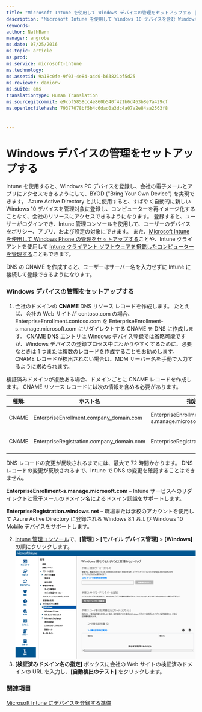 ```yaml
---
title: "Microsoft Intune を使用して Windows デバイスの管理をセットアップする | Microsoft Intune"
description: "Microsoft Intune を使用して Windows 10 デバイスを含む Windows PC のモバイル デバイス管理 (MDM) を有効にします。"
keywords: 
author: NathBarn
manager: angrobe
ms.date: 07/25/2016
ms.topic: article
ms.prod: 
ms.service: microsoft-intune
ms.technology: 
ms.assetid: 9a18c0fe-9f03-4e84-a4d0-b63821bf5d25
ms.reviewer: damionw
ms.suite: ems
translationtype: Human Translation
ms.sourcegitcommit: e9cbf5858cc4e860b540f421b6d463b8e7a429cf
ms.openlocfilehash: 79377078bf5b4c6dad0a3dc4a07a2e84aa2563f8


---
```


# Windows デバイスの管理をセットアップする
Intune を使用すると、Windows PC デバイスを登録し、会社の電子メールとアプリにアクセスできるようにして、BYOD ("Bring Your Own Device") を実現できます。 Azure Active Directory と共に使用すると、すばやく自動的に新しい Windows 10 デバイスを管理対象に登録し、コンピューターを再イメージ化することなく、会社のリソースにアクセスできるようになります。 登録すると、ユーザーがログインでき、Intune 管理コンソールを使用して、ユーザーのデバイスをポリシー、アプリ、および設定の対象にできます。 また、[Microsoft Intune を使用して Windows Phone の管理をセットアップする](set-up-windows-phone-management-with-microsoft-intune.md)ことや、Intune クライアントを使用して [Intune クライアント ソフトウェアを搭載したコンピューターを管理する](manage-windows-pcs-with-microsoft-intune.md)こともできます。

DNS の CNAME を作成すると、ユーザーはサーバー名を入力せずに Intune に接続して登録できるようになります。

### Windows デバイスの管理をセットアップする

  1.  会社のドメインの **CNAME** DNS リソース レコードを作成します。 たとえば、会社の Web サイトが contoso.com の場合、EnterpriseEnrollment.contoso.com を EnterpriseEnrollment-s.manage.microsoft.com にリダイレクトする CNAME を DNS に作成します。 CNAME DNS エントリは Windows デバイス登録では省略可能ですが、Windows デバイスの登録プロセス中にわかりやすくするために、必要なときは 1 つまたは複数のレコードを作成することをお勧めします。 CNAME レコードが検出されない場合は、MDM サーバー名を手動で入力するように求められます。

  検証済みドメインが複数ある場合、ドメインごとに CNAME レコードを作成します。 CNAME リソース レコードには次の情報を含める必要があります。

  |種類:|ホスト名|指定先|TTL|
  |--------|-------------|-------------|-------|
  |CNAME|EnterpriseEnrollment.company_domain.com|EnterpriseEnrollment-s.manage.microsoft.com |1 時間|
  |CNAME|EnterpriseRegistration.company_domain.com|EnterpriseRegistration.windows.net|1 時間|

  DNS レコードの変更が反映されるまでには、最大で 72 時間かかります。 DNS レコードの変更が反映されるまで、Intune で DNS の変更を確認することはできません。

  **EnterpriseEnrollment-s.manage.microsoft.com** – Intune サービスへのリダイレクトと電子メールのドメイン名によるドメイン認識をサポートします。

  **EnterpriseRegistration.windows.net** – 職場または学校のアカウントを使用して Azure Active Directory に登録される Windows 8.1 および Windows 10 Mobile デバイスをサポートします。

  2.  [Intune 管理コンソール](http://manage.microsoft.com)で、**[管理]** &gt; **[モバイル デバイス管理]** &gt; **[Windows]** の順にクリックします。
  ![Windows デバイスの管理ダイアログ ボックス](../media/enroll-intune-winenr.png)
  3.  **[検証済みドメイン名の指定]** ボックスに会社の Web サイトの検証済みドメインの URL を入力し、**[自動検出のテスト]** をクリックします。

### 関連項目
[Microsoft Intune にデバイスを登録する準備](get-ready-to-enroll-devices-in-microsoft-intune.md)



<!--HONumber=Jul16_HO4-->


